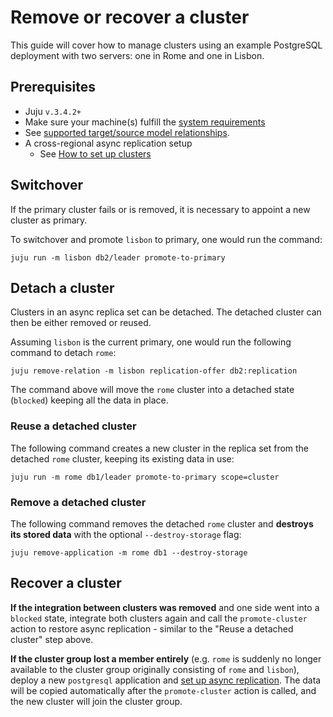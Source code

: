 # Remove or recover a cluster

This guide will cover how to manage clusters using an example PostgreSQL deployment with two servers: one in Rome and one in Lisbon.

## Prerequisites
* Juju `v.3.4.2+`
* Make sure your machine(s) fulfill the [system requirements](/reference/system-requirements)
* See [supported target/source model relationships](/how-to-guides/cross-regional-async-replication/index).
* A cross-regional async replication setup
  * See [How to set up clusters](/how-to-guides/cross-regional-async-replication/set-up-clusters)

## Switchover

If the primary cluster fails or is removed, it is necessary to appoint a new cluster as primary.

To switchover and promote `lisbon` to primary, one would run the command:

```shell
juju run -m lisbon db2/leader promote-to-primary
```

## Detach a cluster

Clusters in an async replica set can be detached. The detached cluster can then be either removed or reused.

Assuming `lisbon` is the current primary, one would run the following command to detach `rome`:

```shell
juju remove-relation -m lisbon replication-offer db2:replication
```

The command above will move the `rome` cluster into a detached state (`blocked`) keeping all the data in place.

### Reuse a detached cluster

The following command creates a new cluster in the replica set from the detached `rome` cluster, keeping its existing data in use:

```shell
juju run -m rome db1/leader promote-to-primary scope=cluster
```
### Remove a detached cluster

The following command removes the detached `rome` cluster and **destroys its stored data** with the optional `--destroy-storage` flag:

```shell
juju remove-application -m rome db1 --destroy-storage
```

## Recover a cluster

**If the integration between clusters was removed** and one side went into a  `blocked` state, integrate both clusters again and call the `promote-cluster` action to restore async replication - similar to the "Reuse a detached cluster" step above.

**If the cluster group lost a member entirely** (e.g. `rome` is suddenly no longer available to the cluster group originally consisting of `rome` and `lisbon`), deploy a new `postgresql` application and [set up async replication](/how-to-guides/cross-regional-async-replication/set-up-clusters). The data will be copied automatically after the `promote-cluster` action is called, and the new cluster will join the cluster group.

